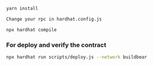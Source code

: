```bash
yarn install
```
```bash
Change your rpc in hardhat.config.js
```

```bash
npx hardhat compile
```
### For deploy and verify the contract

```bash
npx hardhat run scripts/deploy.js --network buildbear
```